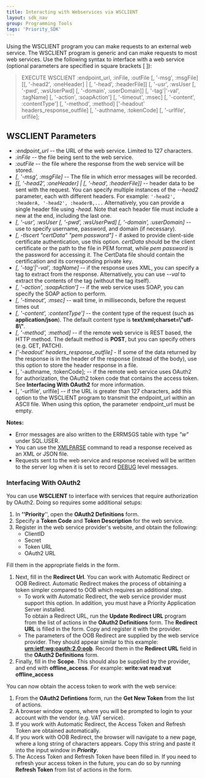 ```yaml
---
title: Interacting with Webservices via WSCLIENT
layout: sdk_nav
group: Programming Tools
tags: 'Priority_SDK'
---
```


Using the WSCLIENT program you can make requests to an external web
service. The WSCLIENT program is generic and can make requests to most
web services. Use the following syntax to interface with a web service
(optional parameters are specified in square brackets \[ \]):

> EXECUTE WSCLIENT :endpoint_url, :inFile, :outFile \[, \'-msg\',
> :msgFile\] \[\[, \'-head2\', :oneHeader\] \| \[, \'-head\',
> :headerFile\]\] \[, \'-usr\', :wsUser \[, \'-pwd\', :wsUserPwd\] \[,
> \'-domain\', :userDomain\]\] \[, \'-tag\'\|\'-val\', :tagName\] \[,
> \'-action\', :soapAction\'\] \[, \'-timeout\', :msec\] \[,
> \'-content\', :contentType\'\] \[, \'-method\', :method\] ['-headout' headers_response_outfile] \[,
> \'-authname, :tokenCode\] \[, \'-urlfile\', urlfile\];
>


## WSCLIENT Parameters 

-   *:endpoint_url* -- the URL of the web service. Limited to 127
    characters.
-   *:inFile* -- the file being sent to the web service.
-   *:outFile* -- the file where the response from the web service will
    be stored.
-   *\[, \'-msg\', :msgFile\]* -- The file in which error messages will
    be recorded.
-   *\[\[, \'-head2\', :oneHeader\] \| \[, \'-head\', :headerFile\]\]*
    -- header data to be sent with the request. You can specify multiple
    instances of the *--head2* parameter, each with different headers.
    For example: `'-head2', :headerA, '-head2', :headerB,...`
    Alternatively, you can provide a single header file using *-head*.
    Note that each header file must include a new at the end, including
    the last one.
-   *\[, \'-usr\', :wsUser \[, \'-pwd\', :wsUserPwd\] \[, \'-domain\',
    :userDomain\]* -- use to specify username, password, and domain (if
    necessary).
-   *\[, -tlscert \"certData\" \"pem password\"\]* - if asked to provide
    client-side certificate authentication, use this option. *certData*
    should be the client certificate or the path to the file in PEM
    format, while *pem password* is the password for accessing it. The
    CertData file should contain the certification and its corresponding
    private key.
-   *\[, \'-tag\'\|\'-val\', :tagName\]* -- if the response uses XML,
    you can specify a tag to extract from the response. Alternatively,
    you can use *--val* to extract the contents of the tag (without the
    tag itself).
-   *\[, \'-action\', :soapAction\'\]* -- if the web service uses SOAP,
    you can specify the SOAP action to perform.
-   *\[, \'-timeout\', :msec\]* -- wait time, in milliseconds, before
    the request times out
-   *\[, \'-content\', :contentType\'\]* -- the content type of the
    request (such as **application/json**). The default content type is
    **text/xml;charset=\\\"utf-8\\\"**.
-   *\[, \'-method\', :method\]* -- if the remote web service is REST
    based, the HTTP method. The default method is **POST**, but you can
    specify others (e.g. GET, PATCH).
-   *['-headout' headers_response_outfile]* - If some of the data returned by the response is in the header of the response (instead of the body), use this option to store the header response in a file.
-   \[, \'-authname, :tokenCode\]; -- if the remote web service uses
    OAuth2 for authorization, the OAuth2 token code that contains the
    access token. See **Interfacing With OAuth2** for more information.
-   \[, \'-urlfile\', urlfile\] -- if the URL is greater than 127
    characters, add this option to the WSCLIENT program to transmit the
    endpoint_url within an ASCII file. When using this option, the
    parameter :endpoint_url must be empty.

**Notes:**

-   Error messages are also written to the ERRMSGS table with type
    *\"w\"* under SQL.USER.
-   You can use the [XMLPARSE](XMLPARSE) command to read a response received as an
    XML or JSON file.
-   Requests sent to the web service and response received will be
    written to the server log when it is set to record
    [DEBUG](Debug-Tools#Logging ) level messages.

### Interfacing With OAuth2 

You can use **WSCLIENT** to interface with services that require
authorization by OAuth2. Doing so requires some additional setups:

1.  In **\'\'Priority**\'\', open the **OAuth2 Definitions** form.
2.  Specify a **Token Code** and **Token Description** for the web
    service.
3.  Register in the web service provider\'s website, and obtain the
    following:
    -   ClientID
    -   Secret
    -   Token URL
    -   OAuth2 URL

Fill them in the appropriate fields in the form.

1.  Next, fill in the **Redirect Url**. You can work with Automatic
    Redirect or OOB Redirect. Automatic Redirect makes the process of
    obtaining a token simpler compared to OOB which requires an
    additional step.
    -   To work with Automatic Redirect, the web service provider must
        support this option. In addition, you must have a Priority
        Application Server installed.\
        To obtain a Redirect URL, run the **Update Redirect URL**
        program from the list of actions in the **OAuth2 Definitions**
        form. The **Redirect URL** is filled in the form. Copy and
        register it with the provider.
    -   The parameters of the OOB Redirect are supplied by the web
        service provider. They should appear similar to this example:
        **<urn:ietf:wg:oauth:2.0:oob>**. Record them in the **Redirect
        URL** field in the **OAuth2 Definitions** form.
2.  Finally, fill in the **Scope**. This should also be supplied by the
    provider, and end with **offline_access**. For example: **write:vat
    read:vat offline_access**

You can now obtain the access token to work with the web service:

1.  From the **OAuth2 Defintions** form, run the **Get New Token** from
    the list of actions.
2.  A browser window opens, where you will be prompted to login to your
    account with the vendor (e.g. VAT service).
3.  If you work with Automatic Redirect, the Access Token and Refresh
    Token are obtained automatically.
4.  If you work with OOB Redirect, the browser will navigate to a new
    page, where a long string of characters appears. Copy this string
    and paste it into the input window in ***Priority***.
5.  The Access Token and Refresh Token have been filled in. If you need
    to refresh your access token in the future, you can do so by running
    **Refresh Token** from list of actions in the form.
